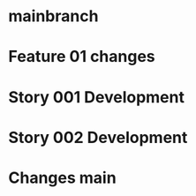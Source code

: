 # mainbranch

# Feature 01 changes

# Story 001 Development

# Story 002 Development

# Changes main
